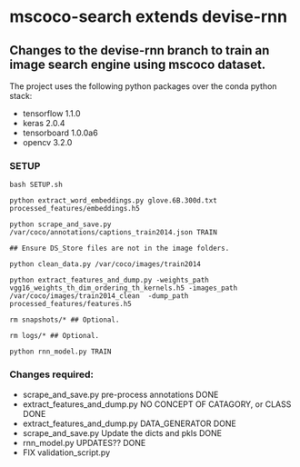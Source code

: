 # mscoco-search extends devise-rnn

## Changes to the devise-rnn branch to train an image search engine using mscoco dataset.

The project uses the following python packages over the conda python stack:
- tensorflow 1.1.0
- keras 2.0.4
- tensorboard 1.0.0a6
- opencv 3.2.0

### SETUP
````
bash SETUP.sh

python extract_word_embeddings.py glove.6B.300d.txt processed_features/embeddings.h5

python scrape_and_save.py /var/coco/annotations/captions_train2014.json TRAIN

## Ensure DS_Store files are not in the image folders.

python clean_data.py /var/coco/images/train2014

python extract_features_and_dump.py -weights_path vgg16_weights_th_dim_ordering_th_kernels.h5 -images_path /var/coco/images/train2014_clean  -dump_path processed_features/features.h5

rm snapshots/* ## Optional.

rm logs/* ## Optional.

python rnn_model.py TRAIN
````

### Changes required:
- scrape_and_save.py pre-process annotations DONE
- extract_features_and_dump.py NO CONCEPT OF CATAGORY, or CLASS DONE
- extract_features_and_dump.py DATA_GENERATOR DONE
- scrape_and_save.py Update the dicts and pkls DONE
- rnn_model.py UPDATES?? DONE
- FIX validation_script.py
